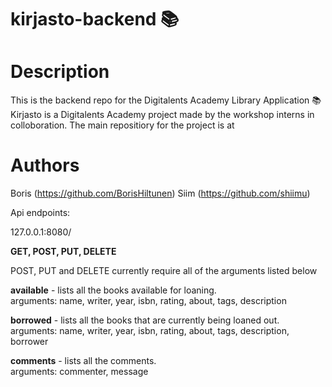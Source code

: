 # kirjasto-backend 📚

# Description
This is the backend repo for the Digitalents Academy Library Application 📚 Kirjasto is a Digitalents Academy project made by the workshop interns in colloboration. The main repositiory for the project is at <link>

# Authors
Boris (https://github.com/BorisHiltunen)
Siim (https://github.com/shiimu)

Api endpoints:

127.0.0.1:8080/

<b>GET, POST, PUT, DELETE</b>

POST, PUT and DELETE currently require all of the arguments listed below

<b>available</b> - lists all the books available for loaning. <br />
arguments: name, writer, year, isbn, rating, about, tags, description

<b>borrowed</b> - lists all the books that are currently being loaned out. <br />
arguments: name, writer, year, isbn, rating, about, tags, description, borrower

<b>comments</b> - lists all the comments. <br />
arguments: commenter, message
